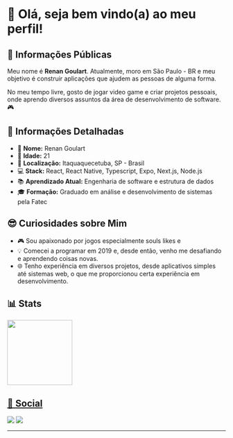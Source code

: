 # 👋 Olá, seja bem vindo(a) ao meu perfil!

## 🌟 Informações Públicas

Meu nome é **Renan Goulart**. Atualmente, moro em São Paulo - BR e meu objetivo é construir aplicações que ajudem as pessoas de alguma forma.

No meu tempo livre, gosto de jogar video game e criar projetos pessoais, onde aprendo diversos assuntos da área de desenvolvimento de software.🎮

## 📝 Informações Detalhadas

- 👤 **Nome:** Renan Goulart
- 🎂 **Idade:** 21 
- 📍 **Localização:** Itaquaquecetuba, SP - Brasil  
- 💻 **Stack:** React, React Native, Typescript, Expo, Next.js, Node.js
- 📚 **Aprendizado Atual:** Engenharia de software e estrutura de dados 
- 🎓 **Formação:** Graduado em análise e desenvolvimento de sistemas pela Fatec

## 😎 Curiosidades sobre Mim

- 🎮 Sou apaixonado por jogos especialmente souls likes e 
- 💡 Comecei a programar em 2019 e, desde então, venho me desafiando e aprendendo coisas novas.   
- 🌐 Tenho experiência em diversos projetos, desde aplicativos simples até sistemas web, o que me proporcionou certa experiência em desenvolvimento.   

## 📊 Stats

<div align="left">
  <a href="https://github.com/RenanGoulart">
  <img height="150em" src="https://github-readme-stats.vercel.app/api/top-langs/?username=RenanGoulart&layout=compact&langs_count=7&theme=github_dark"/>
</div>

## 🛜 Social
  
<div>
  <a href="https://github.com/RenanGoulart">
    <a href="https://www.linkedin.com/in/renan-goulart-b584b11a9/"><img src="https://img.shields.io/badge/LinkedIn-0077B5?style=for-the-badge&logo=linkedin&logoColor=white"/></a>
  <a href="mailto:renan.goulart4@gmail.com"><img src="https://img.shields.io/badge/Gmail-D14836?style=for-the-badge&logo=gmail&logoColor=white"/></a>
</div>

---


